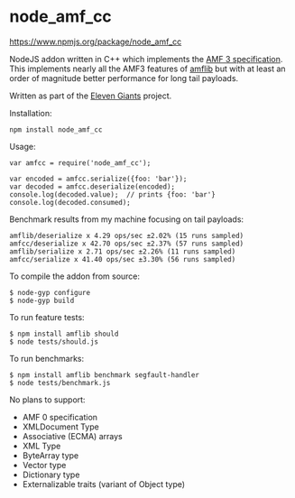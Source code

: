 node_amf_cc
===========
https://www.npmjs.org/package/node_amf_cc

NodeJS addon written in C++ which implements the [AMF 3 specification](http://wwwimages.adobe.com/www.adobe.com/content/dam/Adobe/en/devnet/amf/pdf/amf-file-format-spec.pdf).  This implements nearly all the AMF3 features of [amflib](https://www.npmjs.org/package/amflib) but with at least an order of magnitude better performance for long tail payloads.

Written as part of the [Eleven Giants](https://github.com/ElevenGiants) project.

Installation:

    npm install node_amf_cc

Usage:

    var amfcc = require('node_amf_cc');

    var encoded = amfcc.serialize({foo: 'bar'});
    var decoded = amfcc.deserialize(encoded);
    console.log(decoded.value);  // prints {foo: 'bar'}
    console.log(decoded.consumed);  

Benchmark results from my machine focusing on tail payloads:

    amflib/deserialize x 4.29 ops/sec ±2.02% (15 runs sampled)
    amfcc/deserialize x 42.70 ops/sec ±2.37% (57 runs sampled)
    amflib/serialize x 2.71 ops/sec ±2.26% (11 runs sampled)
    amfcc/serialize x 41.40 ops/sec ±3.30% (56 runs sampled)

To compile the addon from source:

    $ node-gyp configure
    $ node-gyp build

To run feature tests:

    $ npm install amflib should
    $ node tests/should.js

To run benchmarks:

    $ npm install amflib benchmark segfault-handler
    $ node tests/benchmark.js

No plans to support:
* AMF 0 specification
* XMLDocument Type
* Associative (ECMA) arrays
* XML Type 
* ByteArray type
* Vector type
* Dictionary type
* Externalizable traits (variant of Object type)


